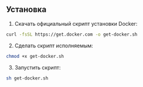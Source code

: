 ## Установка

1.  Скачать официальный скрипт установки Docker:
```bash
curl -fsSL https://get.docker.com -o get-docker.sh
```  
2. Сделать скрипт исполняемым:  
```bash
chmod +x get-docker.sh
```
3. Запустить скрипт:
```bash
sh get-docker.sh
```
